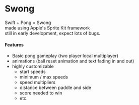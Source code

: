 Swong
========

Swift + Pong = Swong  
made using Apple's Sprite Kit framework  
still in early development, expect lots of bugs.

#### Features
* Basic pong gameplay (two player local multiplayer)
* animations (ball reset animation and text fading in and out)
* highly customizable
  - start speeds
  - minimum / max speeds
  - speed multipliers
  - distance between paddle and side
  - score needed to win
  - etc.
